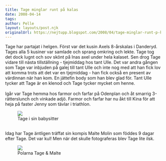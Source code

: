```yaml
---
title: Tage minglar runt på kalas
date: 2008-04-14
tags: 	
author: Pelle
layout: layouts/post.njk
originalUrl: https://nejtupp.blogspot.com/2008/04/tage-minglar-runt-p-kalas.html
---
```


Tage har partajat i helgen. Först var det kusin Axels 8-årskalas i Danderyd. Tages alla 5 kusiner var samlade och sprang omkring och lekte. Tage tog det dock lugnt och sov skönt på Inas axel under hela kalaset. Sen drog Tage vidare till nästa tillställning - tjejmiddag hos tant Ulle. Det var andra gången som Tage var inbjuden på galej till tant Ulle och inte nog med att han fick lov att komma trots att det var en tjejmiddag - han fick också en present av värdinnan när han kom. En jättefin body som han blev glad för. Tant Ulle tycker att Tage är en klenod och Tage tycker mycket om henne.<br><br>Igår var Tage hemma hos farmor och farfar på Odenplan och åt smarrig 3-rätterslunch och vinkade adjö. Farmor och farfar har nu åkt till Kina för att heja på faster Jenny som tävlar i triathlon.

<figure>
	<img src="../../../../img/1+Mobil+0093.jpg">
	<figcaption>Tage i sin babysitter</figcaption>
</figure><br>Idag har Tage äntligen träffat sin kompis Malte Molin som föddes 9 dagar efter Tage. Det var kul! Men när det skulle fotograferas blev Tage lite ilsk.

<figure>
	<img src="../../../../img/2+Mobil+0097.jpg">
	<figcaption>Polarna Tage & Malte</figcaption>
